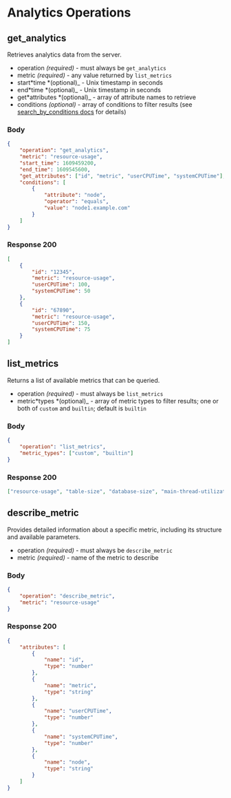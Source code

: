 # Analytics Operations

## get_analytics

Retrieves analytics data from the server.

- operation _(required)_ - must always be `get_analytics`
- metric _(required)_ - any value returned by `list_metrics`
- start*time *(optional)\_ - Unix timestamp in seconds
- end*time *(optional)\_ - Unix timestamp in seconds
- get*attributes *(optional)\_ - array of attribute names to retrieve
- conditions _(optional)_ - array of conditions to filter results (see [search_by_conditions docs](docs/developers/operations-api/nosql-operations.md) for details)

### Body

```json
{
	"operation": "get_analytics",
	"metric": "resource-usage",
	"start_time": 1609459200,
	"end_time": 1609545600,
	"get_attributes": ["id", "metric", "userCPUTime", "systemCPUTime"],
	"conditions": [
		{
			"attribute": "node",
			"operator": "equals",
			"value": "node1.example.com"
		}
	]
}
```

### Response 200

```json
[
	{
		"id": "12345",
		"metric": "resource-usage",
		"userCPUTime": 100,
		"systemCPUTime": 50
	},
	{
		"id": "67890",
		"metric": "resource-usage",
		"userCPUTime": 150,
		"systemCPUTime": 75
	}
]
```

## list_metrics

Returns a list of available metrics that can be queried.

- operation _(required)_ - must always be `list_metrics`
- metric*types *(optional)\_ - array of metric types to filter results; one or both of `custom` and `builtin`; default is `builtin`

### Body

```json
{
	"operation": "list_metrics",
	"metric_types": ["custom", "builtin"]
}
```

### Response 200

```json
["resource-usage", "table-size", "database-size", "main-thread-utilization", "utilization", "storage-volume"]
```

## describe_metric

Provides detailed information about a specific metric, including its structure and available parameters.

- operation _(required)_ - must always be `describe_metric`
- metric _(required)_ - name of the metric to describe

### Body

```json
{
	"operation": "describe_metric",
	"metric": "resource-usage"
}
```

### Response 200

```json
{
	"attributes": [
		{
			"name": "id",
			"type": "number"
		},
		{
			"name": "metric",
			"type": "string"
		},
		{
			"name": "userCPUTime",
			"type": "number"
		},
		{
			"name": "systemCPUTime",
			"type": "number"
		},
		{
			"name": "node",
			"type": "string"
		}
	]
}
```
